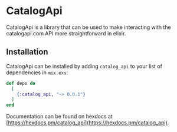 # CatalogApi

CatalogApi is a library that can be used to make interacting with the
catalogapi.com API more straightforward in elixir.

## Installation

CatalogApi can be installed by adding `catalog_api` to your list of
dependencies in `mix.exs`:

```elixir
def deps do
  [
    {:catalog_api, "~> 0.0.1"}
  ]
end
```

Documentation can be found on hexdocs at
[https://hexdocs.pm/catalog_api](https://hexdocs.pm/catalog_api).
